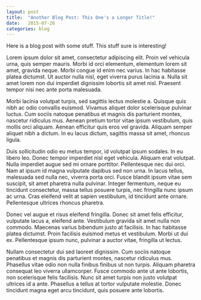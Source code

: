 ```yaml
---
layout: post
title:  "Another Blog Post: This One's a Longer Title!"
date:   2015-07-26
categories: blog
---
```


Here is a blog post with some stuff. This stuff sure is interesting!

Lorem ipsum dolor sit amet, consectetur adipiscing elit. Proin vel vehicula urna, quis semper mauris. Morbi id orci elementum, elementum lorem sit amet, gravida neque. Morbi congue id enim nec varius. In hac habitasse platea dictumst. Ut auctor nulla nisl, eget viverra purus lacinia a. Nulla sit amet lorem non dui imperdiet dignissim lobortis sit amet nisl. Praesent tempor nisi nec ante porta malesuada.

Morbi lacinia volutpat turpis, sed sagittis lectus molestie a. Quisque quis nibh ac odio convallis euismod. Vivamus aliquet dolor scelerisque pulvinar luctus. Cum sociis natoque penatibus et magnis dis parturient montes, nascetur ridiculus mus. Aenean pretium tortor vitae ipsum vestibulum, quis mollis orci aliquam. Aenean efficitur quis eros vel gravida. Aliquam semper aliquet nibh a dictum. In eu lacus dictum, sagittis massa sit amet, rhoncus ligula.

Duis sollicitudin odio eu metus tempor, id volutpat ipsum sodales. In eu libero leo. Donec tempor imperdiet nisl eget vehicula. Aliquam erat volutpat. Nulla imperdiet augue sed mi ornare porttitor. Pellentesque nec dui orci. Nam at ipsum id magna vulputate dapibus sed non urna. In lacus tellus, malesuada sed nulla nec, viverra porta orci. Fusce blandit ipsum vitae sem suscipit, sit amet pharetra nulla pulvinar. Integer fermentum, neque eu tincidunt consectetur, massa tellus posuere turpis, nec fringilla nunc ipsum ac urna. Cras eleifend velit at sapien vestibulum, id tincidunt ante ornare. Pellentesque ultrices rhoncus pharetra.

Donec vel augue et risus eleifend fringilla. Donec sit amet felis efficitur, vulputate lacus a, eleifend ante. Vestibulum gravida sit amet nulla non commodo. Maecenas varius bibendum justo at facilisis. In hac habitasse platea dictumst. Proin facilisis euismod metus et vestibulum. Morbi ut dui ex. Pellentesque ipsum nunc, pulvinar a auctor vitae, fringilla ut lectus.

Nullam consectetur dui sed laoreet dignissim. Cum sociis natoque penatibus et magnis dis parturient montes, nascetur ridiculus mus. Phasellus vitae odio non nulla finibus finibus ut non turpis. Aliquam pharetra consequat leo viverra ullamcorper. Fusce commodo ante ut ante lobortis, non scelerisque felis facilisis. Nunc sit amet turpis non justo volutpat ultrices id a ante. Phasellus a tellus at tortor vulputate molestie. Donec tincidunt magna eget arcu tincidunt, quis posuere ante lobortis.